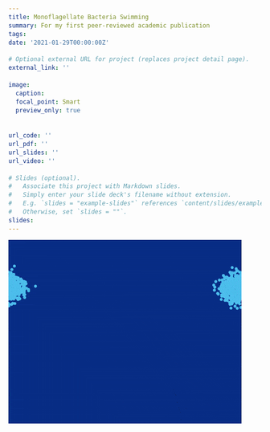 ```yaml
---
title: Monoflagellate Bacteria Swimming
summary: For my first peer-reviewed academic publication
tags:
date: '2021-01-29T00:00:00Z'

# Optional external URL for project (replaces project detail page).
external_link: ''

image:
  caption:
  focal_point: Smart
  preview_only: true


url_code: ''
url_pdf: ''
url_slides: ''
url_video: ''

# Slides (optional).
#   Associate this project with Markdown slides.
#   Simply enter your slide deck's filename without extension.
#   E.g. `slides = "example-slides"` references `content/slides/example-slides.md`.
#   Otherwise, set `slides = ""`.
slides:
---
```

<img src="featured_gif.gif" alt="Monoflagellate Bacteria Swimming"/>
